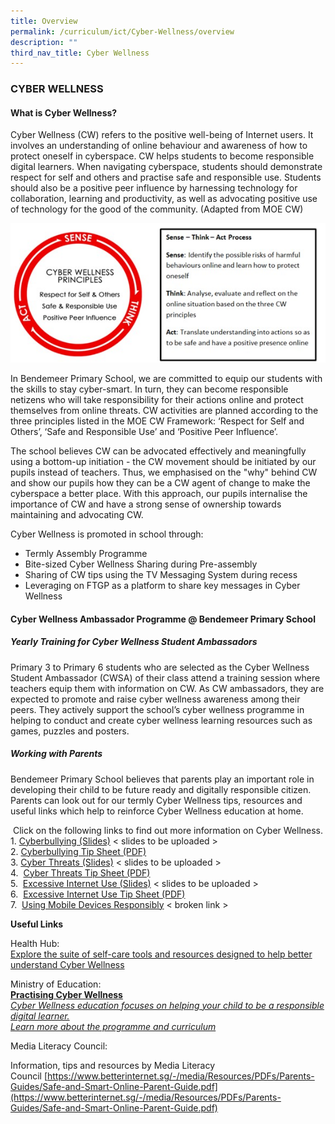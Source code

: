 ```yaml
---
title: Overview
permalink: /curriculum/ict/Cyber-Wellness/overview
description: ""
third_nav_title: Cyber Wellness
---
```

### CYBER WELLNESS

#### What is Cyber Wellness?

Cyber Wellness (CW) refers to the positive well-being of Internet users. It involves an understanding of online behaviour and awareness of how to protect oneself in cyberspace. CW helps students to become responsible digital learners. When navigating cyberspace, students should demonstrate respect for self and others and practise safe and responsible use. Students should also be a positive peer influence by harnessing technology for collaboration, learning and productivity, as well as advocating positive use of technology for the good of the community. (Adapted from MOE CW)  

![CW1.jpg](/images/CW1.jpg)

In Bendemeer Primary School, we are committed to equip our students with the skills to stay cyber-smart. In turn, they can become responsible netizens who will take responsibility for their actions online and protect themselves from online threats. CW activities are planned according to the three principles listed in the MOE CW Framework: ‘Respect for Self and Others’, ‘Safe and Responsible Use’ and ‘Positive Peer Influence’.  
  
The school believes CW can be advocated effectively and meaningfully using a bottom-up initiation - the CW movement should be initiated by our pupils instead of teachers. Thus, we emphasised on the "why" behind CW and show our pupils how they can be a CW agent of change to make the cyberspace a better place. With this approach, our pupils internalise the importance of CW and have a strong sense of ownership towards maintaining and advocating CW.

Cyber Wellness is promoted in school through:

*   Termly Assembly Programme
*   Bite-sized Cyber Wellness Sharing during Pre-assembly
*   Sharing of CW tips using the TV Messaging System during recess
*   Leveraging on FTGP as a platform to share key messages in Cyber Wellness

#### Cyber Wellness Ambassador Programme @ Bendemeer Primary School

##### Yearly Training for Cyber Wellness Student Ambassadors

Primary 3 to Primary 6 students who are selected as the Cyber Wellness Student Ambassador (CWSA) of their class attend a training session where teachers equip them with information on CW. As CW ambassadors, they are expected to promote and raise cyber wellness awareness among their peers. They actively support the school’s cyber wellness programme in helping to conduct and create cyber wellness learning resources such as games, puzzles and posters.

  

##### Working with Parents  
Bendemeer Primary School believes that parents play an important role in developing their child to be future ready and digitally responsible citizen.  Parents can look out for our termly Cyber Wellness tips, resources and useful links which help to reinforce Cyber Wellness education at home.  

 Click on the following links to find out more information on Cyber Wellness. <br>
 1. [Cyberbullying (Slides)](https://bendemeerpri-moe-edu-sg-admin.cwp.sg/qql/slot/u740/Cyberwellness/Cyber%20Bullying%20Slides_Parents.pptx) < slides to be uploaded ><br>
 2. [Cyberbullying Tip Sheet (PDF)](/files/Cyber%20Bullying%20Tip%20Sheet_Parents.pdf) <br>
 3. [Cyber Threats (Slides)](https://bendemeerpri-moe-edu-sg-admin.cwp.sg/qql/slot/u939/Cyberthreats%20%202017.pptx) < slides to be uploaded ><br>
 4.  [Cyber Threats Tip Sheet (PDF)](/files/Cyberthreats%20Tip%20Sheet%202017.pdf)<br>
 5.  [Excessive Internet Use (Slides)](https://bendemeerpri-moe-edu-sg-admin.cwp.sg/qql/slot/u740/Cyberwellness/Excessive%20Internet%20Use%20Slides_Parents.pptx) < slides to be uploaded ><br>
 6.  [Excessive Internet Use Tip Sheet (PDF)](/files/Excessive%20Internet%20Use%20Tip%20sheet_%20Parents.pdf) <br>
 7.  [Using Mobile Devices Responsibly](https://bendemeerpri-moe-edu-sg-admin.cwp.sg/our-people/for-parents/ict-matters/information-on-cyber-wellness/using-mobile-devices-responsibly) < broken link >

  

**Useful Links**

Health Hub:  
[Explore the suite of self-care tools and resources designed to help better understand Cyber Wellness](https://www.healthhub.sg/programmes/186/mindsg/caring-for-ourselves/learning-about-cyber-wellness-youths?utm_source=google&utm_medium=sem&utm_campaign=fy22mh_ao&utm_content=cyber_wellness#home)  
  

Ministry of Education: <br>
**[Practising Cyber Wellness](https://www.moe.gov.sg/education-in-sg/our-programmes/cyber-wellness)** <br>
_[Cyber Wellness education focuses on helping your child to be a responsible digital learner.  
Learn more about the programme and curriculum](https://www.moe.gov.sg/education-in-sg/our-programmes/cyber-wellness)_

  
Media Literacy Council:

Information, tips and resources by Media Literacy Council [https://www.betterinternet.sg/-/media/Resources/PDFs/Parents-Guides/Safe-and-Smart-Online-Parent-Guide.pdf](https://www.betterinternet.sg/-/media/Resources/PDFs/Parents-Guides/Safe-and-Smart-Online-Parent-Guide.pdf)